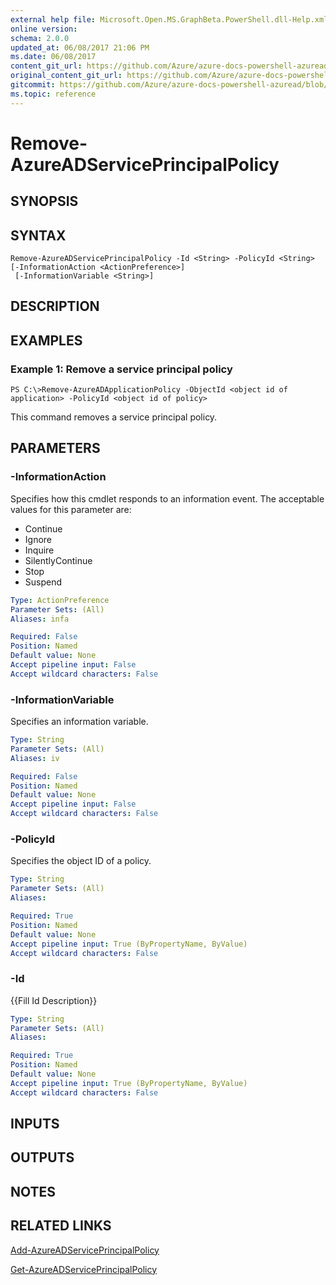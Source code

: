 ```yaml
---
external help file: Microsoft.Open.MS.GraphBeta.PowerShell.dll-Help.xml
online version:
schema: 2.0.0
updated_at: 06/08/2017 21:06 PM
ms.date: 06/08/2017
content_git_url: https://github.com/Azure/azure-docs-powershell-azuread/blob/master/Azure%20AD%20Cmdlets/AzureAD/v2preview/Remove-AzureADServicePrincipalPolicy.md
original_content_git_url: https://github.com/Azure/azure-docs-powershell-azuread/blob/master/Azure%20AD%20Cmdlets/AzureAD/v2preview/Remove-AzureADServicePrincipalPolicy.md
gitcommit: https://github.com/Azure/azure-docs-powershell-azuread/blob/d84c5a0765fd953cea9f2476361803b8c96211af
ms.topic: reference
---
```


# Remove-AzureADServicePrincipalPolicy

## SYNOPSIS

## SYNTAX

```
Remove-AzureADServicePrincipalPolicy -Id <String> -PolicyId <String> [-InformationAction <ActionPreference>]
 [-InformationVariable <String>]
```

## DESCRIPTION

## EXAMPLES

### Example 1: Remove a service principal policy
```
PS C:\>Remove-AzureADApplicationPolicy -ObjectId <object id of application> -PolicyId <object id of policy>
```

This command removes a service principal policy.

## PARAMETERS

### -InformationAction
Specifies how this cmdlet responds to an information event.
The acceptable values for this parameter are:

- Continue
- Ignore
- Inquire
- SilentlyContinue
- Stop
- Suspend

```yaml
Type: ActionPreference
Parameter Sets: (All)
Aliases: infa

Required: False
Position: Named
Default value: None
Accept pipeline input: False
Accept wildcard characters: False
```

### -InformationVariable
Specifies an information variable.

```yaml
Type: String
Parameter Sets: (All)
Aliases: iv

Required: False
Position: Named
Default value: None
Accept pipeline input: False
Accept wildcard characters: False
```

### -PolicyId
Specifies the object ID of a policy.

```yaml
Type: String
Parameter Sets: (All)
Aliases: 

Required: True
Position: Named
Default value: None
Accept pipeline input: True (ByPropertyName, ByValue)
Accept wildcard characters: False
```

### -Id
{{Fill Id Description}}

```yaml
Type: String
Parameter Sets: (All)
Aliases: 

Required: True
Position: Named
Default value: None
Accept pipeline input: True (ByPropertyName, ByValue)
Accept wildcard characters: False
```

## INPUTS

## OUTPUTS

## NOTES

## RELATED LINKS

[Add-AzureADServicePrincipalPolicy]()

[Get-AzureADServicePrincipalPolicy]()

